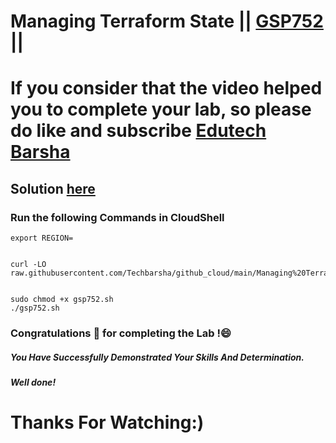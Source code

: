 # Managing Terraform State || [GSP752](https://www.cloudskillsboost.google/games/5043/labs/32915) ||

# If you consider that the video helped you to complete your lab, so please do like and subscribe [Edutech Barsha](https://www.youtube.com/@edutechbarsha)
## Solution [here](https://youtu.be/mrJHiMwd5IE)

### Run the following Commands in CloudShell

```
export REGION=


curl -LO raw.githubusercontent.com/Techbarsha/github_cloud/main/Managing%20Terraform%20State/gsp752.sh


sudo chmod +x gsp752.sh
./gsp752.sh

```

### Congratulations 🎉 for completing the Lab !😄

##### *You Have Successfully Demonstrated Your Skills And Determination.*

#### *Well done!*

# Thanks For Watching:)
